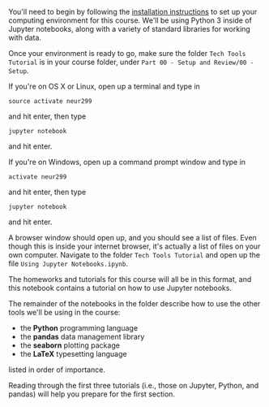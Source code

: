You'll need to begin by following the
[installation instructions](https://github.com/charlesfrye/AppliedStatisticsForNeuroscience/blob/master/00%20-%20Setup/Installation%20Instructions.md)
to set up your computing environment for this course.
We'll be using Python 3 inside of Jupyter notebooks,
along with a variety of standard libraries for working with data.

Once your environment is ready to go,
make sure the folder `Tech Tools Tutorial`
is in your course folder, under `Part 00 - Setup and Review/00 - Setup`.

If you're on OS X or Linux,
open up a terminal
and type in

```
source activate neur299
```
and hit enter, then type
```
jupyter notebook
```
and hit enter.

If you're on Windows, open up a
command prompt window
and type in
```
activate neur299
```
and hit enter, then type
```
jupyter notebook
```
and hit enter.

A browser window should open up, and you should see a list of files.
Even though this is inside your internet browser,
it's actually a list of files on your own computer.
Navigate to the folder ```Tech Tools Tutorial```
and open up the file
```Using Jupyter Notebooks.ipynb```.

The homeworks and tutorials for this course will all be in this format,
and this notebook contains a tutorial on how to use Jupyter notebooks.

The remainder of the notebooks in the folder describe how
to use the other tools we'll be using in the course:

- the **Python** programming language
- the **pandas** data management library
- the **seaborn** plotting package
- the **LaTeX** typesetting language

listed in order of importance.

Reading through the first three tutorials
(i.e., those on Jupyter, Python, and pandas)
will help you prepare for the first section.
